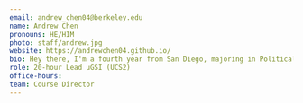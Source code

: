 ```yaml
---
email: andrew_chen04@berkeley.edu
name: Andrew Chen
pronouns: HE/HIM
photo: staff/andrew.jpg
website: https://andrewchen04.github.io/
bio: Hey there, I'm a fourth year from San Diego, majoring in Political Science and Psychology and minoring in Data Science. Data 8 transformed my college journey, and I hope it'll be a rewarding experience for you too! 🙂
role: 20-hour Lead uGSI (UCS2)
office-hours:
team: Course Director
---
```

